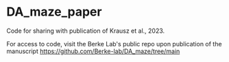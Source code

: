 # DA_maze_paper
Code for sharing with publication of Krausz et al., 2023.

For access to code, visit the Berke Lab's public repo upon publication of the manuscript
https://github.com/Berke-lab/DA_maze/tree/main
